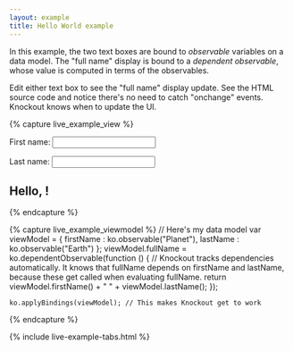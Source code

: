 ```yaml
---
layout: example
title: Hello World example
---
```


In this example, the two text boxes are bound to <em>observable</em> variables on a data model. The "full name" display is bound to a <em>dependent observable</em>, whose value is computed in terms of the observables.

Edit either text box to see the "full name" display update. See the HTML source code and notice there's no need to catch "onchange" events. Knockout knows when to update the UI.

{% capture live_example_view %}
<p>First name: <input data-bind="value: firstName" /></p>
<p>Last name: <input data-bind="value: lastName" /></p>
<h2>Hello, <span data-bind="text: fullName"> </span>!</h2>
{% endcapture %}

{% capture live_example_viewmodel %}
    // Here's my data model
    var viewModel = { 
    	firstName : ko.observable("Planet"),
    	lastName : ko.observable("Earth")
    };
    viewModel.fullName = ko.dependentObservable(function () {
    	// Knockout tracks dependencies automatically. It knows that fullName depends on firstName and lastName, because these get called when evaluating fullName.
        return viewModel.firstName() + " " + viewModel.lastName(); 
    });

    ko.applyBindings(viewModel); // This makes Knockout get to work
{% endcapture %}

{% include live-example-tabs.html %}